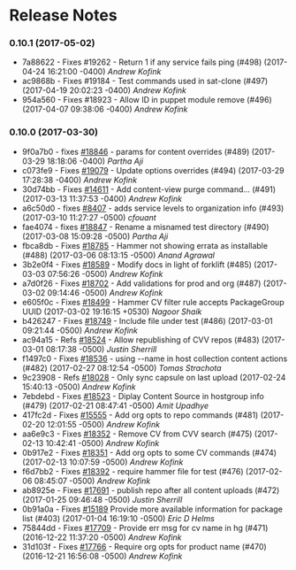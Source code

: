 Release Notes
=============

### 0.10.1 (2017-05-02)
- 7a88622 - Fixes #19262 - Return 1 if any service fails ping (#498) (2017-04-24 16:21:00 -0400) *Andrew Kofink*
- ac9868b - Fixes #19184 - Test commands used in sat-clone (#497) (2017-04-19 20:02:23 -0400) *Andrew Kofink*
- 954a560 - Fixes #18923 - Allow ID in puppet module remove (#496) (2017-04-07 09:38:06 -0400) *Andrew Kofink*

### 0.10.0 (2017-03-30)
- 9f0a7b0 - fixes [#18846](http://projects.theforeman.org/issues/18846) - params for content overrides (#489) (2017-03-29 18:18:06 -0400) *Partha Aji*
- c073fe9 - Fixes [#19079](http://projects.theforeman.org/issues/19079) - Update options overrides (#494) (2017-03-29 17:28:38 -0400) *Andrew Kofink*
- 30d74bb - Fixes [#14611](http://projects.theforeman.org/issues/14611) - Add content-view purge command... (#491) (2017-03-13 11:37:53 -0400) *Andrew Kofink*
- a6c50d0 - fixes [#8407](http://projects.theforeman.org/issues/8407) - adds service levels to organization info (#493) (2017-03-10 11:27:27 -0500) *cfouant*
- fae4074 - fixes [#18847](http://projects.theforeman.org/issues/18847) - Rename a misnamed test directory (#490) (2017-03-08 15:09:28 -0500) *Partha Aji*
- fbca8db - Fixes [#18785](http://projects.theforeman.org/issues/18785) - Hammer not showing errata as installable (#488) (2017-03-06 08:13:15 -0500) *Anand Agrawal*
- 3b2e0f4 - Fixes [#18589](http://projects.theforeman.org/issues/18589) - Modify docs in light of forklift (#485) (2017-03-03 07:56:26 -0500) *Andrew Kofink*
- a7d0f26 - Fixes [#18702](http://projects.theforeman.org/issues/18702) - Add validations for prod and org (#487) (2017-03-02 09:14:46 -0500) *Andrew Kofink*
- e605f0c - Fixes [#18499](http://projects.theforeman.org/issues/18499) - Hammer CV filter rule accepts PackageGroup UUID (2017-03-02 19:16:15 +0530) *Nagoor Shaik*
- b426247 - Fixes [#18749](http://projects.theforeman.org/issues/18749) - Include file under test (#486) (2017-03-01 09:21:44 -0500) *Andrew Kofink*
- ac94a15 - Refs [#18524](http://projects.theforeman.org/issues/18524) - Allow republishing of CVV repos (#483) (2017-03-01 08:17:38 -0500) *Justin Sherrill*
- f1497c0 - Fixes [#18536](http://projects.theforeman.org/issues/18536) - using --name in host collection content actions (#482) (2017-02-27 08:12:54 -0500) *Tomas Strachota*
- 9c23908 - Refs [#18028](http://projects.theforeman.org/issues/18028) - Only sync capsule on last upload (2017-02-24 15:40:13 -0500) *Andrew Kofink*
- 7ebdebd - Fixes [#18523](http://projects.theforeman.org/issues/18523) - Diplay Content Source in hostgroup info (#479) (2017-02-21 08:47:41 -0500) *Amit Upadhye*
- 417fc2d - Fixes [#15555](http://projects.theforeman.org/issues/15555) - Add org opts to repo commands (#481) (2017-02-20 12:01:55 -0500) *Andrew Kofink*
- aa6e9c3 - Fixes [#18352](http://projects.theforeman.org/issues/18352) - Remove CV from CVV search (#475) (2017-02-13 10:42:41 -0500) *Andrew Kofink*
- 0b917e2 - Fixes [#18351](http://projects.theforeman.org/issues/18351) - Add org opts to some CV commands (#474) (2017-02-13 10:07:59 -0500) *Andrew Kofink*
- f6d7bb2 - Fixes [#18392](http://projects.theforeman.org/issues/18392) - require hammer file for test (#476) (2017-02-06 08:45:07 -0500) *Andrew Kofink*
- ab8925e - Fixes [#17691](http://projects.theforeman.org/issues/17691) - publish repo after all content uploads (#472) (2017-01-25 09:46:48 -0500) *Justin Sherrill*
- 0b91a0a - Fixes [#15189](http://projects.theforeman.org/issues/15189) Provide more available information for package list (#403) (2017-01-04 16:19:10 -0500) *Eric D Helms*
- 75844dd - Fixes [#17709](http://projects.theforeman.org/issues/17709) - Provide err msg for cv name in hg (#471) (2016-12-22 11:37:20 -0500) *Andrew Kofink*
- 31d103f - Fixes [#17766](http://projects.theforeman.org/issues/17766) - Require org opts for product name (#470) (2016-12-21 16:56:08 -0500) *Andrew Kofink*
